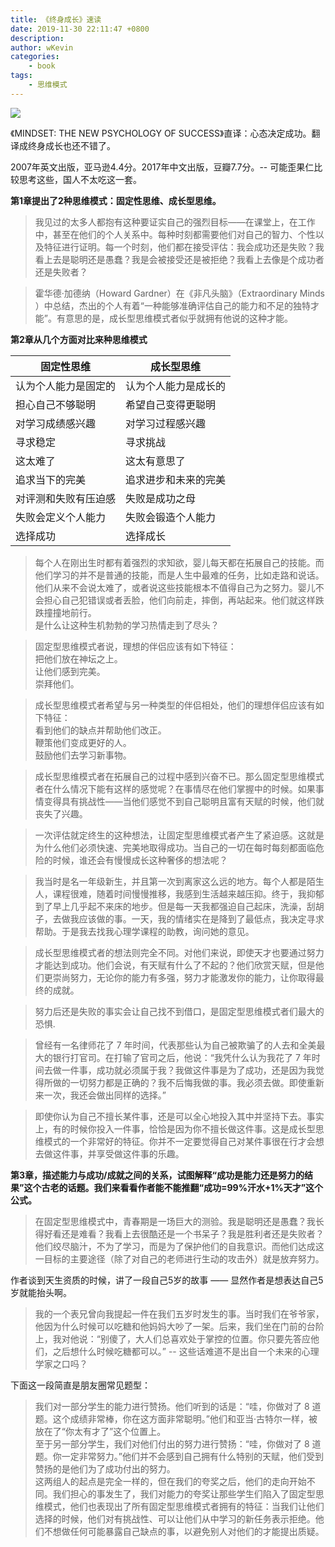 ```yaml
---
title: 《终身成长》速读
date: 2019-11-30 22:11:47 +0800
description: 
author: wKevin
categories: 
    - book
tags:
    - 思维模式
---
```

![](/images/post/2019-11-30-mindset/)


《MINDSET: THE NEW PSYCHOLOGY OF SUCCESS》直译：心态决定成功。翻译成终身成长也还不错了。

2007年英文出版，亚马逊4.4分。2017年中文出版，豆瓣7.7分。-- 可能歪果仁比较思考这些，国人不太吃这一套。

**第1章提出了2种思维模式：固定性思维、成长型思维。**

>我见过的太多人都抱有这种要证实自己的强烈目标——在课堂上，在工作中，甚至在他们的个人关系中。每种时刻都需要他们对自己的智力、个性以及特征进行证明。每一个时刻，他们都在接受评估：我会成功还是失败？我看上去是聪明还是愚蠢？我是会被接受还是被拒绝？我看上去像是个成功者还是失败者？

>霍华德·加德纳（Howard Gardner）在《非凡头脑》（Extraordinary Minds ）中总结，杰出的个人有着“一种能够准确评估自己的能力和不足的独特才能”。有意思的是，成长型思维模式者似乎就拥有他说的这种才能。

**第2章从几个方面对比来种思维模式**

|固定性思维|成长型思维|
|---|---|
|认为个人能力是固定的|认为个人能力是成长的|
|担心自己不够聪明|希望自己变得更聪明|
|对学习成绩感兴趣|对学习过程感兴趣|
|寻求稳定|寻求挑战|
|这太难了|这太有意思了|
|追求当下的完美|追求进步和未来的完美|
|对评测和失败有压迫感|失败是成功之母|
|失败会定义个人能力|失败会锻造个人能力|
|选择成功|选择成长|


>每个人在刚出生时都有着强烈的求知欲，婴儿每天都在拓展自己的技能。而他们学习的并不是普通的技能，而是人生中最难的任务，比如走路和说话。他们从来不会说太难了，或者说这些技能根本不值得自己为之努力。婴儿不会担心自己犯错误或者丢脸，他们向前走，摔倒，再站起来。他们就这样跌跌撞撞地前行。  
是什么让这种生机勃勃的学习热情走到了尽头？

>固定型思维模式者说，理想的伴侣应该有如下特征：  
把他们放在神坛之上。  
让他们感到完美。  
崇拜他们。  

>成长型思维模式者希望与另一种类型的伴侣相处，他们的理想伴侣应该有如下特征：  
看到他们的缺点并帮助他们改正。  
鞭策他们变成更好的人。  
鼓励他们去学习新事物。  

>成长型思维模式者在拓展自己的过程中感到兴奋不已。那么固定型思维模式者在什么情况下能有这样的感觉呢？在事情尽在他们掌握中的时候。如果事情变得具有挑战性——当他们感觉不到自己聪明且富有天赋的时候，他们就丧失了兴趣。

>一次评估就定终生的这种想法，让固定型思维模式者产生了紧迫感。这就是为什么他们必须快速、完美地取得成功。当自己的一切在每时每刻都面临危险的时候，谁还会有慢慢成长这种奢侈的想法呢？

>我当时是名一年级新生，并且第一次到离家这么远的地方。每个人都是陌生人，课程很难，随着时间慢慢推移，我感到生活越来越压抑。终于，我抑郁到了早上几乎起不来床的地步。但是每一天我都强迫自己起床，洗澡，刮胡子，去做我应该做的事。一天，我的情绪实在是降到了最低点，我决定寻求帮助。于是我去找我心理学课程的助教，询问她的意见。

>成长型思维模式者的想法则完全不同。对他们来说，即使天才也要通过努力才能达到成功。他们会说，有天赋有什么了不起的？他们欣赏天赋，但是他们更崇尚努力，无论你的能力有多强，努力才能激发你的能力，让你取得最终的成就。

>努力后还是失败的事实会让自己找不到借口，是固定型思维模式者们最大的恐惧.

>曾经有一名律师花了 7 年时间，代表那些认为自己被欺骗了的人去和全美最大的银行打官司。在打输了官司之后，他说：“我凭什么认为我花了 7 年时间去做一件事，成功就必须属于我？我做这件事是为了成功，还是因为我觉得所做的一切努力都是正确的？我不后悔我做的事。我必须去做。即使重新来一次，我还会做出同样的选择。”

>即使你认为自己不擅长某件事，还是可以全心地投入其中并坚持下去。事实上，有的时候你投入一件事，恰恰是因为你不擅长做这件事。这是成长型思维模式的一个非常好的特征。你并不一定要觉得自己对某件事很在行才会想去做这件事，并享受做这件事的乐趣。

**第3章，描述能力与成功/成就之间的关系，试图解释“成功是能力还是努力的结果”这个古老的话题。我们来看看作者能不能推翻“成功=99%汗水+1%天才”这个公式。**

>在固定型思维模式中，青春期是一场巨大的测验。我是聪明还是愚蠢？我长得好看还是难看？我看上去很酷还是一个书呆子？我是胜利者还是失败者？他们绞尽脑汁，不为了学习，而是为了保护他们的自我意识。而他们达成这一目标的主要途径（除了对自己的老师进行生动的攻击外）就是放弃努力。

作者谈到天生资质的时候，讲了一段自己5岁的故事 —— 显然作者是想表达自己5岁就能抬头啊。

>我的一个表兄曾向我提起一件在我们五岁时发生的事。当时我们在爷爷家，他因为什么时候可以吃糖和他妈妈大吵了一架。后来，我们坐在门前的台阶上，我对他说：“别傻了，大人们总喜欢处于掌控的位置。你只要先答应他们，之后想什么时候吃糖都可以。” -- 这些话难道不是出自一个未来的心理学家之口吗？

下面这一段简直是朋友圈常见题型：

>我们对一部分学生的能力进行赞扬。他们听到的话是：“哇，你做对了 8 道题。这个成绩非常棒，你在这方面非常聪明。”他们和亚当·古特尔一样，被放在了“你太有才了”这个位置上。  
至于另一部分学生，我们对他们付出的努力进行赞扬：“哇，你做对了 8 道题。你一定非常努力。”他们并不会感到自己拥有什么特别的天赋，他们受到赞扬的是他们为了成功付出的努力。  
这两组人的起点是完全一样的，但在我们的夸奖之后，他们的走向开始不同。我们担心的事发生了，我们对能力的夸奖让那些学生们陷入了固定型思维模式，他们也表现出了所有固定型思维模式者拥有的特征：当我们让他们选择的时候，他们对有挑战性、可以让他们从中学习的新任务表示拒绝。他们不想做任何可能暴露自己缺点的事，以避免别人对他们的才能提出质疑。  